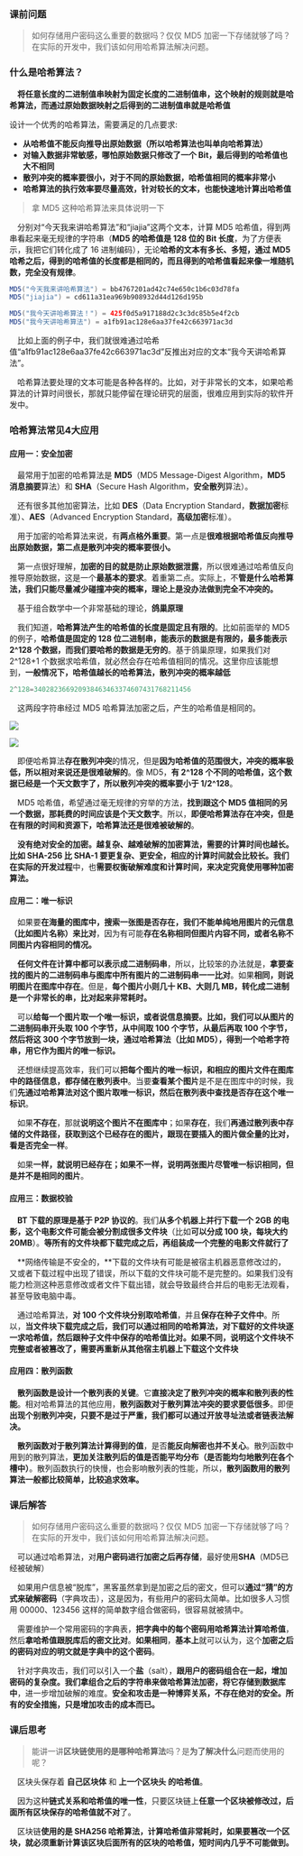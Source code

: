 ### 课前问题

> 如何存储用户密码这么重要的数据吗？仅仅 MD5 加密一下存储就够了吗？在实际的开发中，我们该如何用哈希算法解决问题。



### 什么是哈希算法？

&emsp;**将任意长度的二进制值串映射为固定长度的二进制值串，这个映射的规则就是哈希算法，而通过原始数据映射之后得到的二进制值串就是哈希值**

设计一个优秀的哈希算法，需要满足的几点要求:

- **从哈希值不能反向推导出原始数据（所以哈希算法也叫单向哈希算法）**
- **对输入数据非常敏感，哪怕原始数据只修改了一个 Bit，最后得到的哈希值也大不相同**
- **散列冲突的概率要很小，对于不同的原始数据，哈希值相同的概率非常小**
- **哈希算法的执行效率要尽量高效，针对较长的文本，也能快速地计算出哈希值**

> 拿 MD5 这种哈希算法来具体说明一下

&emsp;分别对“今天我来讲哈希算法”和“jiajia”这两个文本，计算 MD5 哈希值，得到两串看起来毫无规律的字符串（**MD5 的哈希值是 128 位的 Bit 长度**，为了方便表示，我把它们转化成了 16 进制编码），无论**哈希的文本有多长、多短，通过 MD5 哈希之后，得到的哈希值的长度都是相同的，而且得到的哈希值看起来像一堆随机数，完全没有规律**。

```java
MD5("今天我来讲哈希算法") = bb4767201ad42c74e650c1b6c03d78fa
MD5("jiajia") = cd611a31ea969b908932d44d126d195b
```

```java
MD5("我今天讲哈希算法！") = 425f0d5a917188d2c3c3dc85b5e4f2cb
MD5("我今天讲哈希算法") = a1fb91ac128e6aa37fe42c663971ac3d
```

&emsp;比如上面的例子中，我们就很难通过哈希值“a1fb91ac128e6aa37fe42c663971ac3d”反推出对应的文本“我今天讲哈希算法”。

&emsp;哈希算法要处理的文本可能是各种各样的。比如，对于非常长的文本，如果哈希算法的计算时间很长，那就只能停留在理论研究的层面，很难应用到实际的软件开发中。



### 哈希算法常见4大应用

#### 应用一：安全加密

&emsp;最常用于加密的哈希算法是 **MD5**（MD5 Message-Digest Algorithm，**MD5 消息摘要**算法）和 **SHA**（Secure Hash Algorithm，**安全散列**算法）。

&emsp;还有很多其他加密算法，比如 **DES**（Data Encryption Standard，**数据加密**标准）、**AES**（Advanced Encryption Standard，**高级加密**标准）。

&emsp;用于加密的哈希算法来说，有**两点格外重要**。第一点是**很难根据哈希值反向推导出原始数据，第二点是散列冲突的概率要很小。**

&emsp;第一点很好理解，**加密的目的就是防止原始数据泄露**，所以很难通过哈希值反向推导原始数据，这是一个**最基本的要求**。着重第二点。实际上，不**管是什么哈希算法，我们只能尽量减少碰撞冲突的概率，理论上是没办法做到完全不冲突的。**

&emsp;基于组合数学中一个非常基础的理论，**鸽巢原理**

&emsp;我们知道，**哈希算法产生的哈希值的长度是固定且有限的**。比如前面举的 MD5 的例子，**哈希值是固定的 128 位二进制串，能表示的数据是有限的，最多能表示 2^128 个数据，而我们要哈希的数据是无穷的**。基于鸽巢原理，如果我们对 2^128+1 个数据求哈希值，就必然会存在哈希值相同的情况。这里你应该能想到，**一般情况下，哈希值越长的哈希算法，散列冲突的概率越低**

```java
2^128=340282366920938463463374607431768211456
```

&emsp;这两段字符串经过 MD5 哈希算法加密之后，产生的哈希值是相同的。

![](https://i.loli.net/2020/10/10/nGYmqDQslFubOwg.jpg)

![](https://i.loli.net/2020/10/10/sXyOvwbpk4mQCV5.jpg)

&emsp;即便哈希算法**存在散列冲突**的情况，但是**因为哈希值的范围很大，冲突的概率极低，所以相对来说还是很难破解的**。像 MD5，**有 2^128 个不同的哈希值，这个数据已经是一个天文数字了，所以散列冲突的概率要小于 1/2^128**。

&emsp;MD5 哈希值，希望通过毫无规律的穷举的方法，**找到跟这个 MD5 值相同的另一个数据，那耗费的时间应该是个天文数字**。所以，**即便哈希算法存在冲突，但是在有限的时间和资源下，哈希算法还是很难被破解的**。

&emsp;**没有绝对安全的加密。越复杂、越难破解的加密算法，需要的计算时间也越长。**比如 SHA-256 比 SHA-1 要更复杂、更安全，相应的计算时间就会比较长。我们在**实际的开发过程**中，也**需要权衡破解难度和计算时间，来决定究竟使用哪种加密算法。**

#### 应用二：唯一标识

&emsp;如果要**在海量的图库中，搜索一张图是否存在，我们不能单纯地用图片的元信息（比如图片名称）来比对**，因为有可能**存在名称相同但图片内容不同，或者名称不同图片内容相同的情况。**

&emsp;**任何文件在计算中都可以表示成二进制码串**，所以，比较笨的办法就是，**拿要查找的图片的二进制码串与图库中所有图片的二进制码串一一比对**。如果**相同，则说明图片在图库中存在**。但是，**每个图片小则几十 KB、大则几 MB，转化成二进制是一个非常长的串，比对起来非常耗时。**

&emsp;可以**给每一个图片取一个唯一标识，或者说信息摘要。**比如，我们**可以从图片的二进制码串开头取 100 个字节，从中间取 100 个字节，从最后再取 100 个字节，然后将这 300 个字节放到一块，通过哈希算法（比如 MD5），得到一个哈希字符串，用它作为图片的唯一标识。**

&emsp;还想继续提高效率，我们可以**把每个图片的唯一标识，和相应的图片文件在图库中的路径信息，都存储在散列表中**。当要**查看某个图片**是不是在图库中的时候，我们**先通过哈希算法对这个图片取唯一标识，然后在散列表中查找是否存在这个唯一标识**。

&emsp;如果**不存在**，那就**说明这个图片不在图库中**；如果**存在**，我们**再通过散列表中存储的文件路径，获取到这个已经存在的图片，跟现在要插入的图片做全量的比对，看是否完全一样**。

&emsp;如果**一样，就说明已经存在；如果不一样，说明两张图片尽管唯一标识相同，但是并不是相同的图片**。

#### 应用三：数据校验

&emsp;**BT 下载的原理是基于 P2P 协议的**。我们**从多个机器上并行下载一个 2GB 的电影，这个电影文件可能会被分割成很多文件块**（比如**可以分成 100 块，每块大约 20MB**）。**等所有的文件块都下载完成之后，再组装成一个完整的电影文件就行了**

&emsp;**网络传输是不安全的，**下载的文件块有可能是被宿主机器恶意修改过的，又或者下载过程中出现了错误，所以下载的文件块可能不是完整的。如果我们没有能力检测这种恶意修改或者文件下载出错，就会导致最终合并后的电影无法观看，甚至导致电脑中毒。

&emsp;通过哈希算法，**对 100 个文件块分别取哈希值**，并且**保存在种子文件中**。所以，**当文件块下载完成之后，我们可以通过相同的哈希算法，对下载好的文件块逐一求哈希值，然后跟种子文件中保存的哈希值比对。如果不同，说明这个文件块不完整或者被篡改了，需要再重新从其他宿主机器上下载这个文件块**

#### 应用四：散列函数

&emsp;**散列函数是设计一个散列表的关键**。它**直接决定了散列冲突的概率和散列表的性能**。相对哈希算法的其他应用，**散列函数对于散列算法冲突的要求要低很多**。即便**出现个别散列冲突，只要不是过于严重，我们都可以通过开放寻址法或者链表法解决。**

**&emsp;散列函数对于散列算法计算得到的值**，是否**能反向解密也并不关心**。散列函数中用到的散列算法，**更加关注散列后的值是否能平均分布（是否能均匀地散列在各个槽中）**。散列函数执行的快慢，也会影响散列表的性能，所以，**散列函数用的散列算法一般都比较简单，比较追求效率。**



### 课后解答

>如何存储用户密码这么重要的数据吗？仅仅 MD5 加密一下存储就够了吗？在实际的开发中，我们该如何用哈希算法解决问题。

&emsp;可以通过哈希算法，对**用户密码进行加密之后再存储**，最好使用**SHA**（MD5已经被破解）

&emsp;如果用户信息被“脱库”，黑客虽然拿到是加密之后的密文，但可以**通过“猜”的方式来破解密码**（字典攻击），这是因为，有些用户的密码太简单。比如很多人习惯用 00000、123456 这样的简单数字组合做密码，很容易就被猜中。

&emsp;需要维护一个常用密码的字典表，**把字典中的每个密码用哈希算法计算哈希值**，然后**拿哈希值跟脱库后的密文比对**。**如果相同**，**基本上**就可以认为，这个**加密之后的密码对应的明文就是字典中的这个密码**。

&emsp;针对字典攻击，我们可以引入一个**盐**（salt），**跟用户的密码组合在一起，增加密码的复杂度。我们拿组合之后的字符串来做哈希算法加密，将它存储到数据库中**，进一步增加破解的难度。**安全和攻击是一种博弈关系，不存在绝对的安全。所有的安全措施，只是增加攻击的成本而已。**



### 课后思考

> 能讲一讲**区块链使用的是哪种哈希算法**吗？是**为了解决什么**问题而使用的呢？

&emsp;区块头保存着 **自己区块体** 和 **上一个区块头 的哈希值**。

&emsp;因为这种**链式关系和哈希值的唯一性**，只要区块链上**任意一个区块被修改过，后面所有区块保存的哈希值就不对**了。

&emsp;区块链**使用的是 SHA256 哈希算法，计算哈希值非常耗时，如果要篡改一个区块，就必须重新计算该区块后面所有的区块的哈希值，短时间内几乎不可能做到。**

